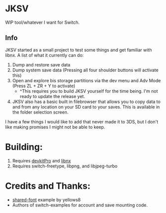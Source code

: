 # JKSV

WIP tool/whatever I want for Switch.

## Info
JKSV started as a small project to test some things and get familiar with libnx. A list of what it currently can do:
1. Dump and restore save data
2. Dump system save data (Pressing all four shoulder buttons will activate this)
3. Open and explore bis storage partitions via the dev menu and Adv Mode (Press ZL + ZR + Y to activate)
    * ^This requires you to build JKSV yourself for the time being. I'm not ready to update the release yet.
4. JKSV also has a basic built in filebrowser that allows you to copy data to and from any location on your SD card to your saves. This is available in the folder selection screen.

I have a few things I would like to add that never made it to 3DS, but I don't like making promises I might not be able to keep.

# Building:
1. Requires [devkitPro](https://devkitpro.org/) and [libnx](https://github.com/switchbrew/libnx)
2. Requires switch-freetype, libpng, and libjpeg-turbo

# Credits and Thanks:
* [shared-font](https://github.com/switchbrew/switch-portlibs-examples) example by yellows8
* Authors of switch-examples for account and save mounting code.
